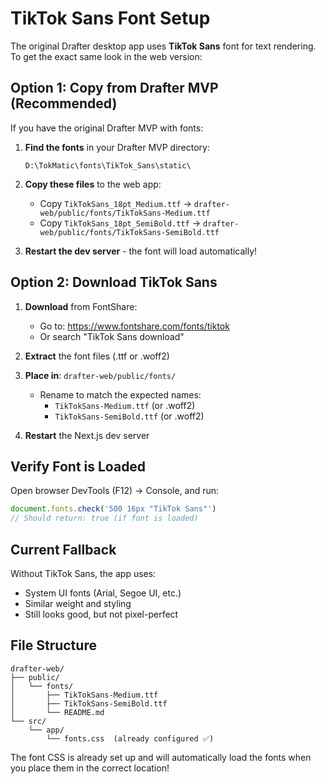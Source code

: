 # TikTok Sans Font Setup

The original Drafter desktop app uses **TikTok Sans** font for text rendering. To get the exact same look in the web version:

## Option 1: Copy from Drafter MVP (Recommended)

If you have the original Drafter MVP with fonts:

1. **Find the fonts** in your Drafter MVP directory:
   ```
   D:\TokMatic\fonts\TikTok_Sans\static\
   ```

2. **Copy these files** to the web app:
   - Copy `TikTokSans_18pt_Medium.ttf` → `drafter-web/public/fonts/TikTokSans-Medium.ttf`
   - Copy `TikTokSans_18pt_SemiBold.ttf` → `drafter-web/public/fonts/TikTokSans-SemiBold.ttf`

3. **Restart the dev server** - the font will load automatically!

## Option 2: Download TikTok Sans

1. **Download** from FontShare:
   - Go to: https://www.fontshare.com/fonts/tiktok
   - Or search "TikTok Sans download"

2. **Extract** the font files (.ttf or .woff2)

3. **Place in**: `drafter-web/public/fonts/`
   - Rename to match the expected names:
     - `TikTokSans-Medium.ttf` (or .woff2)
     - `TikTokSans-SemiBold.ttf` (or .woff2)

4. **Restart** the Next.js dev server

## Verify Font is Loaded

Open browser DevTools (F12) → Console, and run:
```javascript
document.fonts.check('500 16px "TikTok Sans"')
// Should return: true (if font is loaded)
```

## Current Fallback

Without TikTok Sans, the app uses:
- System UI fonts (Arial, Segoe UI, etc.)
- Similar weight and styling
- Still looks good, but not pixel-perfect

## File Structure

```
drafter-web/
├── public/
│   └── fonts/
│       ├── TikTokSans-Medium.ttf
│       ├── TikTokSans-SemiBold.ttf
│       └── README.md
└── src/
    └── app/
        └── fonts.css  (already configured ✅)
```

The font CSS is already set up and will automatically load the fonts when you place them in the correct location!


